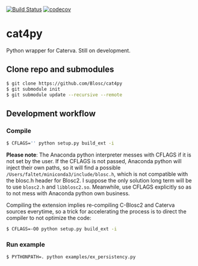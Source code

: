 [![Build Status](https://dev.azure.com/blosc/caterva/_apis/build/status/Blosc.cat4py?branchName=master)](https://dev.azure.com/blosc/caterva/_build/latest?definitionId=1&branchName=master)
[![codecov](https://codecov.io/gh/Blosc/cat4py/branch/master/graph/badge.svg)](https://codecov.io/gh/Blosc/cat4py)
# cat4py

Python wrapper for Caterva.  Still on development.

## Clone repo and submodules

```sh
$ git clone https://github.com/Blosc/cat4py
$ git submodule init
$ git submodule update --recursive --remote 
```

## Development workflow

### Compile

```sh
$ CFLAGS='' python setup.py build_ext -i
```

**Please note**: The Anaconda python interpreter messes with CFLAGS if it is not set by the user.  If the CFLAGS is not passed, Anaconda python will inject their own paths, so it will find a possible `/Users/faltet/miniconda3/include/blosc.h`, which is not compatible with the blosc.h header for Blosc2.  I suppose the only solution long term will be to use `blosc2.h` and `libblosc2.so`.  Meanwhile, use CFLAGS explicitly so as to not mess with Anaconda python own business. 

Compiling the extension implies re-compiling C-Blosc2 and Caterva sources everytime, so a trick for accelerating the process is to direct the compiler to not optimize the code:

```sh
$ CFLAGS=-O0 python setup.py build_ext -i
```

### Run example

```sh
$ PYTHONPATH=. python examples/ex_persistency.py
```
